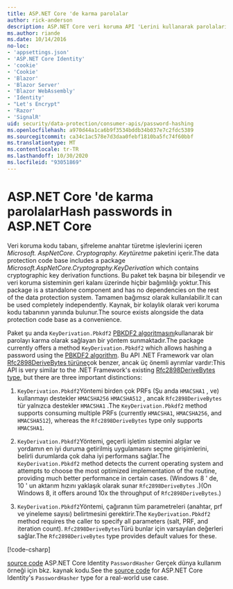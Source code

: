 ```yaml
---
title: ASP.NET Core 'de karma parolalar
author: rick-anderson
description: ASP.NET Core veri koruma API 'Lerini kullanarak parolaların karmasını öğrenin.
ms.author: riande
ms.date: 10/14/2016
no-loc:
- 'appsettings.json'
- 'ASP.NET Core Identity'
- 'cookie'
- 'Cookie'
- 'Blazor'
- 'Blazor Server'
- 'Blazor WebAssembly'
- 'Identity'
- "Let's Encrypt"
- 'Razor'
- 'SignalR'
uid: security/data-protection/consumer-apis/password-hashing
ms.openlocfilehash: a970d44a1ca6b9f3534bddb34b037e7c2fdc5389
ms.sourcegitcommit: ca34c1ac578e7d3daa0febf1810ba5fc74f60bbf
ms.translationtype: MT
ms.contentlocale: tr-TR
ms.lasthandoff: 10/30/2020
ms.locfileid: "93051869"
---
```

# <a name="hash-passwords-in-aspnet-core"></a><span data-ttu-id="53287-103">ASP.NET Core 'de karma parolalar</span><span class="sxs-lookup"><span data-stu-id="53287-103">Hash passwords in ASP.NET Core</span></span>

<span data-ttu-id="53287-104">Veri koruma kodu tabanı, şifreleme anahtar türetme işlevlerini içeren *Microsoft. AspNetCore. Cryptography. Keytüretme* paketini içerir.</span><span class="sxs-lookup"><span data-stu-id="53287-104">The data protection code base includes a package *Microsoft.AspNetCore.Cryptography.KeyDerivation* which contains cryptographic key derivation functions.</span></span> <span data-ttu-id="53287-105">Bu paket tek başına bir bileşendir ve veri koruma sisteminin geri kalanı üzerinde hiçbir bağımlılığı yoktur.</span><span class="sxs-lookup"><span data-stu-id="53287-105">This package is a standalone component and has no dependencies on the rest of the data protection system.</span></span> <span data-ttu-id="53287-106">Tamamen bağımsız olarak kullanılabilir.</span><span class="sxs-lookup"><span data-stu-id="53287-106">It can be used completely independently.</span></span> <span data-ttu-id="53287-107">Kaynak, bir kolaylık olarak veri koruma kodu tabanının yanında bulunur.</span><span class="sxs-lookup"><span data-stu-id="53287-107">The source exists alongside the data protection code base as a convenience.</span></span>

<span data-ttu-id="53287-108">Paket şu anda `KeyDerivation.Pbkdf2` [PBKDF2 algoritmasını](https://tools.ietf.org/html/rfc2898#section-5.2)kullanarak bir parolayı karma olarak sağlayan bir yöntem sunmaktadır.</span><span class="sxs-lookup"><span data-stu-id="53287-108">The package currently offers a method `KeyDerivation.Pbkdf2` which allows hashing a password using the [PBKDF2 algorithm](https://tools.ietf.org/html/rfc2898#section-5.2).</span></span> <span data-ttu-id="53287-109">Bu API .NET Framework var olan [Rfc2898DeriveBytes türüne](/dotnet/api/system.security.cryptography.rfc2898derivebytes)çok benzer, ancak üç önemli ayrımlar vardır:</span><span class="sxs-lookup"><span data-stu-id="53287-109">This API is very similar to the .NET Framework's existing [Rfc2898DeriveBytes type](/dotnet/api/system.security.cryptography.rfc2898derivebytes), but there are three important distinctions:</span></span>

1. <span data-ttu-id="53287-110">`KeyDerivation.Pbkdf2`Yöntemi birden çok PRFs (Şu anda `HMACSHA1` , ve) kullanmayı destekler `HMACSHA256` `HMACSHA512` , ancak `Rfc2898DeriveBytes` tür yalnızca destekler `HMACSHA1` .</span><span class="sxs-lookup"><span data-stu-id="53287-110">The `KeyDerivation.Pbkdf2` method supports consuming multiple PRFs (currently `HMACSHA1`, `HMACSHA256`, and `HMACSHA512`), whereas the `Rfc2898DeriveBytes` type only supports `HMACSHA1`.</span></span>

2. <span data-ttu-id="53287-111">`KeyDerivation.Pbkdf2`Yöntemi, geçerli işletim sistemini algılar ve yordamın en iyi duruma getirilmiş uygulamasını seçme girişimlerini, belirli durumlarda çok daha iyi performans sağlar.</span><span class="sxs-lookup"><span data-stu-id="53287-111">The `KeyDerivation.Pbkdf2` method detects the current operating system and attempts to choose the most optimized implementation of the routine, providing much better performance in certain cases.</span></span> <span data-ttu-id="53287-112">(Windows 8 ' de, 10 ' un aktarım hızını yaklaşık olarak sunar `Rfc2898DeriveBytes` .)</span><span class="sxs-lookup"><span data-stu-id="53287-112">(On Windows 8, it offers around 10x the throughput of `Rfc2898DeriveBytes`.)</span></span>

3. <span data-ttu-id="53287-113">`KeyDerivation.Pbkdf2`Yöntemi, çağıranın tüm parametreleri (anahtar, prf ve yineleme sayısı) belirtmesini gerektirir.</span><span class="sxs-lookup"><span data-stu-id="53287-113">The `KeyDerivation.Pbkdf2` method requires the caller to specify all parameters (salt, PRF, and iteration count).</span></span> <span data-ttu-id="53287-114">`Rfc2898DeriveBytes`Türü bunlar için varsayılan değerleri sağlar.</span><span class="sxs-lookup"><span data-stu-id="53287-114">The `Rfc2898DeriveBytes` type provides default values for these.</span></span>

[!code-csharp[](password-hashing/samples/passwordhasher.cs)]

<span data-ttu-id="53287-115">[source code](https://github.com/dotnet/AspNetCore/blob/master/src/Identity/Extensions.Core/src/PasswordHasher.cs) ASP.NET Core Identity `PasswordHasher` Gerçek dünya kullanım örneği için bkz. kaynak kodu.</span><span class="sxs-lookup"><span data-stu-id="53287-115">See the [source code](https://github.com/dotnet/AspNetCore/blob/master/src/Identity/Extensions.Core/src/PasswordHasher.cs) for ASP.NET Core Identity's `PasswordHasher` type for a real-world use case.</span></span>
